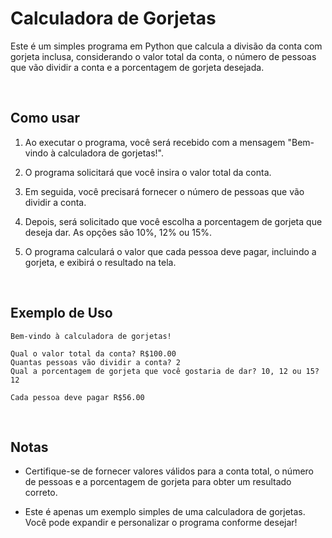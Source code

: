 # Calculadora de Gorjetas

Este é um simples programa em Python que calcula a divisão da conta com gorjeta inclusa, considerando o valor total da conta, o número de pessoas que vão dividir a conta e a porcentagem de gorjeta desejada.

<br>

## Como usar

1. Ao executar o programa, você será recebido com a mensagem "Bem-vindo à calculadora de gorjetas!".

2. O programa solicitará que você insira o valor total da conta.

3. Em seguida, você precisará fornecer o número de pessoas que vão dividir a conta.

4. Depois, será solicitado que você escolha a porcentagem de gorjeta que deseja dar. As opções são 10%, 12% ou 15%.

5. O programa calculará o valor que cada pessoa deve pagar, incluindo a gorjeta, e exibirá o resultado na tela.

<br>

## Exemplo de Uso

```
Bem-vindo à calculadora de gorjetas!

Qual o valor total da conta? R$100.00
Quantas pessoas vão dividir a conta? 2
Qual a porcentagem de gorjeta que você gostaria de dar? 10, 12 ou 15? 12

Cada pessoa deve pagar R$56.00
```

<br>

## Notas

- Certifique-se de fornecer valores válidos para a conta total, o número de pessoas e a porcentagem de gorjeta para obter um resultado correto.

- Este é apenas um exemplo simples de uma calculadora de gorjetas. Você pode expandir e personalizar o programa conforme desejar!